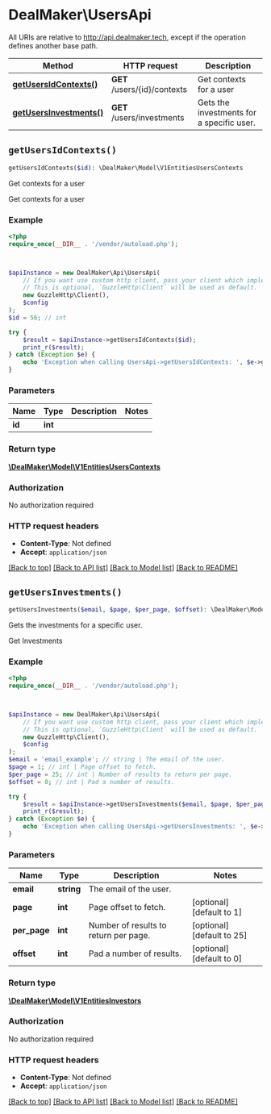 # DealMaker\UsersApi

All URIs are relative to http://api.dealmaker.tech, except if the operation defines another base path.

| Method | HTTP request | Description |
| ------------- | ------------- | ------------- |
| [**getUsersIdContexts()**](UsersApi.md#getUsersIdContexts) | **GET** /users/{id}/contexts | Get contexts for a user |
| [**getUsersInvestments()**](UsersApi.md#getUsersInvestments) | **GET** /users/investments | Gets the investments for a specific user. |


## `getUsersIdContexts()`

```php
getUsersIdContexts($id): \DealMaker\Model\V1EntitiesUsersContexts
```

Get contexts for a user

Get contexts for a user

### Example

```php
<?php
require_once(__DIR__ . '/vendor/autoload.php');



$apiInstance = new DealMaker\Api\UsersApi(
    // If you want use custom http client, pass your client which implements `GuzzleHttp\ClientInterface`.
    // This is optional, `GuzzleHttp\Client` will be used as default.
    new GuzzleHttp\Client(),
    $config
);
$id = 56; // int

try {
    $result = $apiInstance->getUsersIdContexts($id);
    print_r($result);
} catch (Exception $e) {
    echo 'Exception when calling UsersApi->getUsersIdContexts: ', $e->getMessage(), PHP_EOL;
}
```

### Parameters

| Name | Type | Description  | Notes |
| ------------- | ------------- | ------------- | ------------- |
| **id** | **int**|  | |

### Return type

[**\DealMaker\Model\V1EntitiesUsersContexts**](../Model/V1EntitiesUsersContexts.md)

### Authorization

No authorization required

### HTTP request headers

- **Content-Type**: Not defined
- **Accept**: `application/json`

[[Back to top]](#) [[Back to API list]](../../README.md#endpoints)
[[Back to Model list]](../../README.md#models)
[[Back to README]](../../README.md)

## `getUsersInvestments()`

```php
getUsersInvestments($email, $page, $per_page, $offset): \DealMaker\Model\V1EntitiesInvestors
```

Gets the investments for a specific user.

Get Investments

### Example

```php
<?php
require_once(__DIR__ . '/vendor/autoload.php');



$apiInstance = new DealMaker\Api\UsersApi(
    // If you want use custom http client, pass your client which implements `GuzzleHttp\ClientInterface`.
    // This is optional, `GuzzleHttp\Client` will be used as default.
    new GuzzleHttp\Client(),
    $config
);
$email = 'email_example'; // string | The email of the user.
$page = 1; // int | Page offset to fetch.
$per_page = 25; // int | Number of results to return per page.
$offset = 0; // int | Pad a number of results.

try {
    $result = $apiInstance->getUsersInvestments($email, $page, $per_page, $offset);
    print_r($result);
} catch (Exception $e) {
    echo 'Exception when calling UsersApi->getUsersInvestments: ', $e->getMessage(), PHP_EOL;
}
```

### Parameters

| Name | Type | Description  | Notes |
| ------------- | ------------- | ------------- | ------------- |
| **email** | **string**| The email of the user. | |
| **page** | **int**| Page offset to fetch. | [optional] [default to 1] |
| **per_page** | **int**| Number of results to return per page. | [optional] [default to 25] |
| **offset** | **int**| Pad a number of results. | [optional] [default to 0] |

### Return type

[**\DealMaker\Model\V1EntitiesInvestors**](../Model/V1EntitiesInvestors.md)

### Authorization

No authorization required

### HTTP request headers

- **Content-Type**: Not defined
- **Accept**: `application/json`

[[Back to top]](#) [[Back to API list]](../../README.md#endpoints)
[[Back to Model list]](../../README.md#models)
[[Back to README]](../../README.md)
